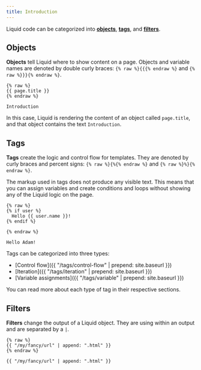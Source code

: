 ```yaml
---
title: Introduction
---
```


Liquid code can be categorized into [**objects**](#objects), [**tags**](#tags), and [**filters**](#filters).

## Objects

**Objects** tell Liquid where to show content on a page. Objects and variable names are denoted by double curly braces: `{% raw %}{{{% endraw %}` and `{% raw %}}}{% endraw %}`.


```liquid
{% raw %}
{{ page.title }}
{% endraw %}
```

```text
Introduction
```

In this case, Liquid is rendering the content of an object called `page.title`, and that object contains the text `Introduction`.

## Tags

**Tags** create the logic and control flow for templates. They are denoted by curly braces and percent signs: `{% raw %}{%{% endraw %}` and `{% raw %}%}{% endraw %}`.

The markup used in tags does not produce any visible text. This means that you can assign variables and create conditions and loops without showing any of the Liquid logic on the page.

```liquid
{% raw %}
{% if user %}
  Hello {{ user.name }}!
{% endif %}

{% endraw %}
```

```text
Hello Adam!
```

Tags can be categorized into three types:

- [Control flow]({{ "/tags/control-flow" | prepend: site.baseurl }})
- [Iteration]({{ "/tags/iteration" | prepend: site.baseurl }})
- [Variable assignments]({{ "/tags/variable" | prepend: site.baseurl }})

You can read more about each type of tag in their respective sections.


## Filters

**Filters** change the output of a Liquid object. They are using within an output and are separated by a `|`.

```liquid
{% raw %}
{{ "/my/fancy/url" | append: ".html" }}
{% endraw %}
```

```text
{{ "/my/fancy/url" | append: ".html" }}
```
